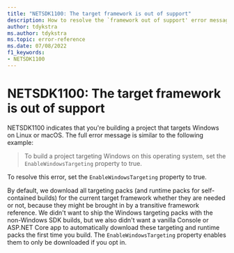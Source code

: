 ```yaml
---
title: "NETSDK1100: The target framework is out of support"
description: How to resolve the `framework out of support' error message.
author: tdykstra
ms.author: tdykstra
ms.topic: error-reference
ms.date: 07/08/2022
f1_keywords:
- NETSDK1100
---
```

# NETSDK1100: The target framework is out of support

NETSDK1100 indicates that you're building a project that targets Windows on Linux or macOS. The full error message is similar to the following example:

> To build a project targeting Windows on this operating system, set the `EnableWindowsTargeting` property to true.

To resolve this error, set the `EnableWindowsTargeting` property to true.

By default, we download all targeting packs (and runtime packs for self-contained builds) for the current target framework whether they are needed or not, because they might be brought in by a transitive framework reference. We didn't want to ship the Windows targeting packs with the non-Windows SDK builds, but we also didn't want a vanilla Console or ASP.NET Core app to automatically download these targeting and runtime packs the first time you build. The `EnableWindowsTargeting` property enables them to only be downloaded if you opt in.
